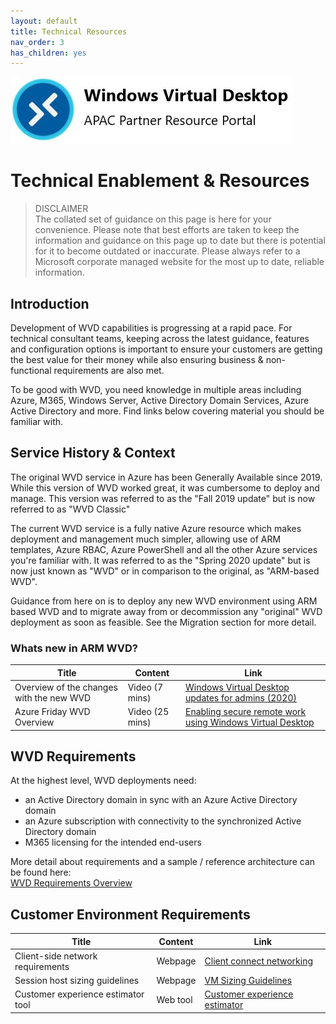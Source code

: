 ```yaml
---
layout: default
title: Technical Resources
nav_order: 3
has_children: yes
---
```


![WVD APAC](/images/wvdlogo.jpg "Windows Virtual Desktop")  
# Technical Enablement & Resources

> DISCLAIMER  
> The collated set of guidance on this page is here for your convenience. Please note that best efforts are taken
> to keep the information and guidance on this page up to date but there is potential for it to become outdated 
> or inaccurate. Please always refer to a Microsoft corporate managed website for the most up to date, reliable information.

## Introduction
Development of WVD capabilities is progressing at a rapid pace. For technical consultant teams, keeping across the latest guidance, features and configuration options is important to ensure your customers are getting the best value for their money while also ensuring business & non-functional requirements are also met.

To be good with WVD, you need knowledge in multiple areas including Azure, M365, Windows Server, Active Directory Domain Services, Azure Active Directory and more. Find links below covering material you should be familiar with.

## Service History & Context
The original WVD service in Azure has been Generally Available since 2019. While this version of WVD worked great, it was cumbersome to deploy and manage. This version was referred to as the "Fall 2019 update" but is now referred to as "WVD Classic"

The current WVD service is a fully native Azure resource which makes deployment and management much simpler, allowing use of ARM templates, Azure RBAC, Azure PowerShell and all the other Azure services you're familiar with. It was referred to as the "Spring 2020 update" but is now just known as "WVD" or in comparison to the original, as "ARM-based WVD".

Guidance from here on is to deploy any new WVD environment using ARM based WVD and to migrate away from or decommission any "original" WVD deployment as soon as feasible. See the Migration section for more detail.

### Whats new in ARM WVD? 

| Title                            |  Content  |  Link                                                    |
| -------------------------------- | --------- |--------------------------------------------------------- |
| Overview of the changes with the new WVD | Video (7 mins) | [Windows Virtual Desktop updates for admins (2020)](https://www.youtube.com/watch?v=zmsTD9Hd-xY) |
| Azure Friday WVD Overview  | Video (25 mins) | [Enabling secure remote work using Windows Virtual Desktop](https://www.youtube.com/watch?v=dL1LpGpGRIo) |
  


  

## WVD Requirements

At the highest level, WVD deployments need:
- an Active Directory domain in sync with an Azure Active Directory domain
- an Azure subscription with connectivity to the synchronized Active Directory domain
- M365 licensing for the intended end-users  

More detail about requirements and a sample / reference architecture can be found here:  
[WVD Requirements Overview](https://docs.microsoft.com/en-us/azure/virtual-desktop/overview#requirements)   


## Customer Environment Requirements

| Title                            |  Content  |  Link                                                    |
| -------------------------------- | --------- |--------------------------------------------------------- |
| Client-side network requirements | Webpage   | [Client connect networking](https://docs.microsoft.com/en-us/windows-server/remote/remote-desktop-services/network-guidance) |
| Session host sizing guidelines   | Webpage  | [VM Sizing Guidelines](https://docs.microsoft.com/en-us/windows-server/remote/remote-desktop-services/virtual-machine-recs) |
| Customer experience estimator tool | Web tool | [Customer experience estimator](https://azure.microsoft.com/en-us/services/virtual-desktop/assessment/) |


